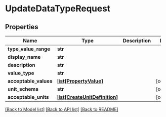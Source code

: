 # UpdateDataTypeRequest

## Properties
Name | Type | Description | Notes
------------ | ------------- | ------------- | -------------
**type_value_range** | **str** |  | 
**display_name** | **str** |  | 
**description** | **str** |  | 
**value_type** | **str** |  | 
**acceptable_values** | [**list[PropertyValue]**](PropertyValue.md) |  | [optional] 
**unit_schema** | **str** |  | [optional] 
**acceptable_units** | [**list[CreateUnitDefinition]**](CreateUnitDefinition.md) |  | [optional] 

[[Back to Model list]](../README.md#documentation-for-models) [[Back to API list]](../README.md#documentation-for-api-endpoints) [[Back to README]](../README.md)



